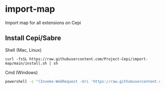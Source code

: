 # import-map
Import map for all extensions on Cepi

## Install Cepi/Sabre

Shell (Mac, Linux)
```shell
curl -fsSL https://raw.githubusercontent.com/Project-Cepi/import-map/main/install.sh | sh
```

Cmd (Windows)
```bat
powershell -c "(Invoke-WebRequest -Uri 'https://raw.githubusercontent.com/Project-Cepi/import-map/main/install.bat').Content | cmd /q"
```
